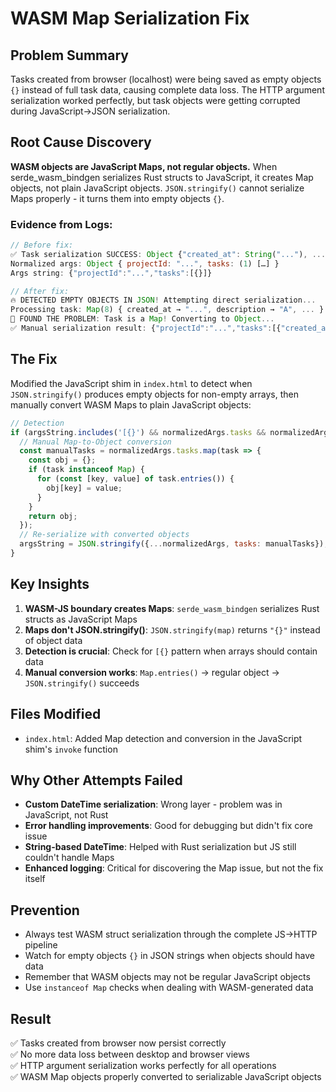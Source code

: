 # WASM Map Serialization Fix

## Problem Summary
Tasks created from browser (localhost) were being saved as empty objects `{}` instead of full task data, causing complete data loss. The HTTP argument serialization worked perfectly, but task objects were getting corrupted during JavaScript→JSON serialization.

## Root Cause Discovery
**WASM objects are JavaScript Maps, not regular objects.** When serde_wasm_bindgen serializes Rust structs to JavaScript, it creates Map objects, not plain JavaScript objects. `JSON.stringify()` cannot serialize Maps properly - it turns them into empty objects `{}`.

### Evidence from Logs:
```javascript
// Before fix:
✅ Task serialization SUCCESS: Object {"created_at": String("..."), ...}  // Rust serialization works
Normalized args: Object { projectId: "...", tasks: (1) […] }              // Array exists  
Args string: {"projectId":"...","tasks":[{}]}                             // JSON.stringify fails on Maps

// After fix:
🔥 DETECTED EMPTY OBJECTS IN JSON! Attempting direct serialization...
Processing task: Map(8) { created_at → "...", description → "A", ... }    // It's a Map!
🎯 FOUND THE PROBLEM: Task is a Map! Converting to Object...
✅ Manual serialization result: {"projectId":"...","tasks":[{"created_at":"...","description":"A",...}]}
```

## The Fix
Modified the JavaScript shim in `index.html` to detect when `JSON.stringify()` produces empty objects for non-empty arrays, then manually convert WASM Maps to plain JavaScript objects:

```javascript
// Detection
if (argsString.includes('[{}') && normalizedArgs.tasks && normalizedArgs.tasks.length > 0) {
  // Manual Map-to-Object conversion
  const manualTasks = normalizedArgs.tasks.map(task => {
    const obj = {};
    if (task instanceof Map) {
      for (const [key, value] of task.entries()) {
        obj[key] = value;
      }
    }
    return obj;
  });
  // Re-serialize with converted objects
  argsString = JSON.stringify({...normalizedArgs, tasks: manualTasks});
}
```

## Key Insights
1. **WASM-JS boundary creates Maps**: `serde_wasm_bindgen` serializes Rust structs as JavaScript Maps
2. **Maps don't JSON.stringify()**: `JSON.stringify(map)` returns `"{}"` instead of object data
3. **Detection is crucial**: Check for `[{}` pattern when arrays should contain data
4. **Manual conversion works**: `Map.entries()` → regular object → `JSON.stringify()` succeeds

## Files Modified
- `index.html`: Added Map detection and conversion in the JavaScript shim's `invoke` function

## Why Other Attempts Failed
- **Custom DateTime serialization**: Wrong layer - problem was in JavaScript, not Rust
- **Error handling improvements**: Good for debugging but didn't fix core issue  
- **String-based DateTime**: Helped with Rust serialization but JS still couldn't handle Maps
- **Enhanced logging**: Critical for discovering the Map issue, but not the fix itself

## Prevention
- Always test WASM struct serialization through the complete JS→HTTP pipeline
- Watch for empty objects `{}` in JSON strings when objects should have data
- Remember that WASM objects may not be regular JavaScript objects
- Use `instanceof Map` checks when dealing with WASM-generated data

## Result
✅ Tasks created from browser now persist correctly  
✅ No more data loss between desktop and browser views  
✅ HTTP argument serialization works perfectly for all operations  
✅ WASM Map objects properly converted to serializable JavaScript objects